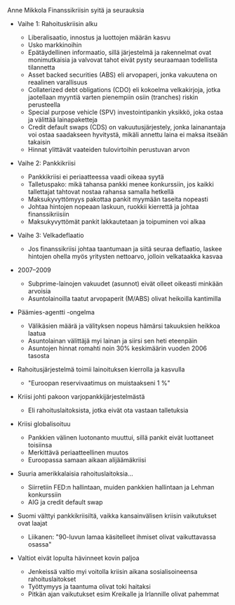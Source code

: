 
Anne Mikkola
Finanssikriisin syitä ja seurauksia

* Vaihe 1: Rahoituskriisin alku
    - Liberalisaatio, innostus ja luottojen määrän kasvu
    - Usko markkinoihin
    - Epätäydellinen informaatio, sillä järjestelmä ja rakennelmat ovat
      monimutkaisia ja valvovat tahot eivät pysty seuraamaan todellista
      tilannetta
    - Asset backed securities (ABS) eli arvopaperi, jonka vakuutena on
      reaalinen varallisuus
    - Collaterized debt obligations (CDO) eli kokoelma velkakirjoja, jotka
      jaotellaan myyntiä varten pienempiin osiin (tranches) riskin perusteella
    - Special purpose vehicle (SPV) investointipankin yksikkö, joka ostaa ja
      välittää lainapaketteja
    - Credit default swaps (CDS) on vakuutusjärjestely, jonka lainanantaja voi
      ostaa saadakseen hyvitystä, mikäli annettu laina ei maksa itseään takaisin
    - Hinnat ylittävät vaateiden tulovirtoihin perustuvan arvon

* Vaihe 2: Pankkikriisi
    - Pankkikriisi ei periaatteessa vaadi oikeaa syytä
    - Talletuspako: mikä tahansa pankki menee konkurssiin, jos kaikki
      tallettajat tahtovat nostaa rahansa samalla hetkellä
    - Maksukyvyttömyys pakottaa pankit myymään taseita nopeasti
    - Johtaa hintojen nopeaan laskuun, ruokkii kierrettä ja johtaa
      finanssikriisiin
    - Maksukyvyttömät pankit lakkautetaan ja toipuminen voi alkaa

* Vaihe 3: Velkadeflaatio
    - Jos finanssikriisi johtaa taantumaan ja siitä seuraa deflaatio, laskee
      hintojen ohella myös yritysten nettoarvo, jolloin velkataakka kasvaa

* 2007–2009
    - Subprime-lainojen vakuudet (asunnot) eivät olleet oikeasti minkään
      arvoisia
    - Asuntolainoilla taatut arvopaperit (M/ABS) olivat heikoilla kantimilla

* Päämies-agentti -ongelma
    - Välikäsien määrä ja välityksen nopeus hämärsi takuuksien heikkoa laatua
    - Asuntolainan välittäjä myi lainan ja siirsi sen heti eteenpäin
    - Asuntojen hinnat romahti noin 30% keskimäärin vuoden 2006 tasosta

* Rahoitusjärjestelmä toimii lainoituksen kierrolla ja kasvulla
    - "Euroopan reservivaatimus on muistaakseni 1 %"

* Kriisi johti pakoon varjopankkijärjestelmästä
    - Eli rahoituslaitoksista, jotka eivät ota vastaan talletuksia

* Kriisi globalisoituu
    - Pankkien välinen luotonanto muuttui, sillä pankit eivät luottaneet
      toisiinsa
    - Merkittävä periaatteellinen muutos
    - Euroopassa samaan aikaan alijäämäkriisi

* Suuria amerikkalaisia rahoituslaitoksia...
    - Siirretiin FED:n hallintaan, muiden pankkien hallintaan ja Lehman konkurssiin
    - AIG ja credit default swap

* Suomi välttyi pankkikriisiltä, vaikka kansainvälisen kriisin vaikutukset ovat laajat
    - Liikanen: "90-luvun lamaa käsitelleet ihmiset olivat vaikuttavassa osassa"

* Valtiot eivät lopulta hävinneet kovin paljoa
    - Jenkeissä valtio myi voitolla kriisin aikana sosialisoineensa rahoituslaitokset
    - Työttymyys ja taantuma olivat toki haitaksi
    - Pitkän ajan vaikutukset esim Kreikalle ja Irlannille olivat pahemmat
